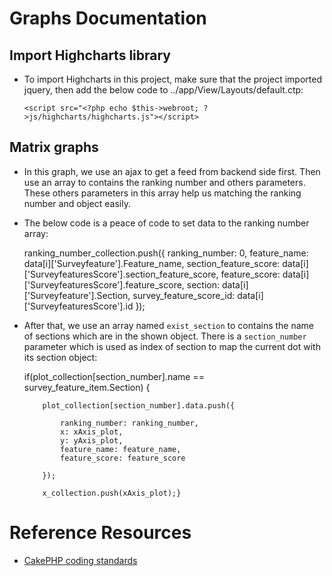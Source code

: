 # Graphs Documentation

## Import Highcharts library
* To import Highcharts in this project, make sure that the project imported jquery, then add the below code to ../app/View/Layouts/default.ctp:

    `<script src="<?php echo $this->webroot; ?>js/highcharts/highcharts.js"></script>`

## Matrix graphs
* In this graph, we use an ajax to get a feed from backend side first. Then use an array to contains the ranking number and others parameters. These others parameters in this array help us matching the ranking number and object easily.
* The below code is a peace of code to set data to the ranking number array:
    
    ranking_number_collection.push({
       ranking_number: 0,
       feature_name: data[i]['Surveyfeature'].Feature_name,
       section_feature_score: data[i]['SurveyfeaturesScore'].section_feature_score,
       feature_score: data[i]['SurveyfeaturesScore'].feature_score,
       section: data[i]['Surveyfeature'].Section,
       survey_feature_score_id: data[i]['SurveyfeaturesScore'].id
     });

* After that, we use an array named `exist_section` to contains the name of sections which are in the shown object. There is a `section_number` parameter which is used as index of section to map the current dot with its section object:

    if(plot_collection[section_number].name == survey_feature_item.Section) {

          plot_collection[section_number].data.push({

              ranking_number: ranking_number,
              x: xAxis_plot,
              y: yAxis_plot,
              feature_name: feature_name,
              feature_score: feature_score

          });

          x_collection.push(xAxis_plot);}

# Reference Resources

* [CakePHP coding standards](http://book.cakephp.org/2.0/en/contributing/cakephp-coding-conventions.html)
